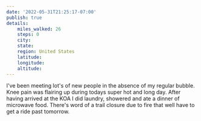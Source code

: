 ```yaml
---
date: '2022-05-31T21:25:17-07:00'
publish: true
details:
    miles_walked: 26
    steps: 0
    city:
    state:
    region: United States
    latitude:
    longitude:
    altitude:
---
```

I've been meeting lot's of new people in the absence of my regular bubble. Knee pain was flairing up during todays super hot and long day. After having arrived at the KOA I did laundry, showered and ate a dinner of microwave food. There's word of a trail closure due to fire that well have to get a ride past tomorrow. 